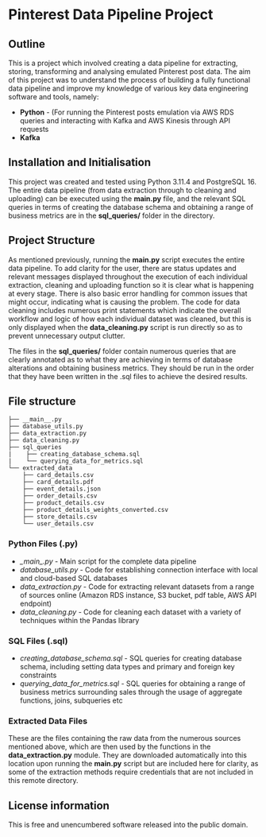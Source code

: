 # Pinterest Data Pipeline Project

## Outline
This is a project which involved creating a data pipeline for extracting, storing, transforming and analysing emulated Pinterest post data. The aim of this project was to understand the process of building a fully functional data pipeline and improve my knowledge of various key data engineering software and tools, namely:
- **Python** - (For running the Pinterest posts emulation via AWS RDS queries and interacting with Kafka and AWS Kinesis through API requests
- **Kafka** 

## Installation and Initialisation
This project was created and tested using Python 3.11.4 and PostgreSQL 16. The entire data pipeline (from data extraction through to cleaning and uploading) can be executed using the **__main__.py** file, and the relevant SQL queries in terms of creating the database schema and obtaining a range of business metrics are in the **sql_queries/** folder in the directory. 

## Project Structure
As mentioned previously, running the **__main__.py** script executes the entire data pipeline. To add clarity for the user, there are status updates and relevant messages displayed throughout the execution of each individual extraction, cleaning and uploading function so it is clear what is happening at every stage. There is also basic error handling for common issues that might occur, indicating what is causing the problem. The code for data cleaning includes numerous print statements which indicate the overall workflow and logic of how each individual dataset was cleaned, but this is only displayed when the **__data_cleaning.py__** script is run directly so as to prevent unnecessary output clutter.

The files in the **sql_queries/** folder contain numerous queries that are clearly annotated as to what they are achieving in terms of database alterations and obtaining business metrics. They should be run in the order that they have been written in the .sql files to achieve the desired results. 

## File structure
```
├── __main__.py
├── database_utils.py
├── data_extraction.py
├── data_cleaning.py
├── sql_queries
|    ├── creating_database_schema.sql
|    └── querying_data_for_metrics.sql
└── extracted_data
    ├── card_details.csv
    ├── card_details.pdf
    ├── event_details.json
    ├── order_details.csv
    ├── product_details.csv
    ├── product_details_weights_converted.csv
    ├── store_details.csv
    └── user_details.csv

```
### Python Files (.py)
- *\__main\__.py* - Main script for the complete data pipeline
- *database_utils.py* - Code for establishing connection interface with local and cloud-based SQL databases
- *data_extraction.py* - Code for extracting relevant datasets from a range of sources online (Amazon RDS instance, S3 bucket, pdf table, AWS API endpoint)
- *data_cleaning.py* - Code for cleaning each dataset with a variety of techniques within the Pandas library

### SQL Files (.sql)
- *creating_database_schema.sql* - SQL queries for creating database schema, including setting data types and primary and foreign key constraints
- *querying_data_for_metrics.sql* - SQL queries for obtaining a range of business metrics surrounding sales through the usage of aggregate functions, joins, subqueries etc
  
### Extracted Data Files
These are the files containing the raw data from the numerous sources mentioned above, which are then used by the functions in the **data_extraction.py** module. They are downloaded automatically into this location upon running the **__main__.py** script but are included here for clarity, as some of the extraction methods require credentials that are not included in this remote directory.

## License information
This is free and unencumbered software released into the public domain.




